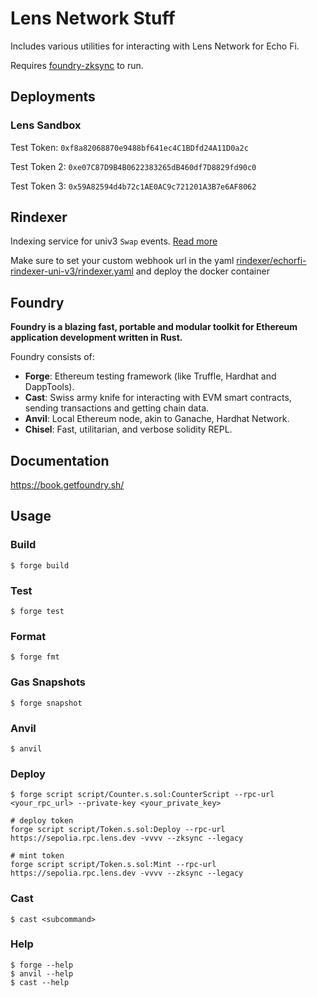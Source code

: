 # Lens Network Stuff

Includes various utilities for interacting with Lens Network for Echo Fi.

Requires [foundry-zksync](https://docs.zksync.io/build/tooling/foundry/overview) to run.

## Deployments

### Lens Sandbox

Test Token: `0xf8a82068870e9488bf641ec4C1BDfd24A11D0a2c`

Test Token 2: `0xe07C87D9B4B0622383265dB460df7D8829fd90c0`

Test Token 3: `0x59A82594d4b72c1AE0AC9c721201A3B7e6AF8062`

## Rindexer
Indexing service for univ3 `Swap` events. [Read more](rindexer/README.md)

Make sure to set your custom webhook url in the yaml [rindexer/echorfi-rindexer-uni-v3/rindexer.yaml](rindexer/echorfi-rindexer-uni-v3/rindexer.yaml) and deploy the docker container

## Foundry

**Foundry is a blazing fast, portable and modular toolkit for Ethereum application development written in Rust.**

Foundry consists of:

- **Forge**: Ethereum testing framework (like Truffle, Hardhat and DappTools).
- **Cast**: Swiss army knife for interacting with EVM smart contracts, sending transactions and getting chain data.
- **Anvil**: Local Ethereum node, akin to Ganache, Hardhat Network.
- **Chisel**: Fast, utilitarian, and verbose solidity REPL.

## Documentation

https://book.getfoundry.sh/

## Usage

### Build

```shell
$ forge build
```

### Test

```shell
$ forge test
```

### Format

```shell
$ forge fmt
```

### Gas Snapshots

```shell
$ forge snapshot
```

### Anvil

```shell
$ anvil
```

### Deploy

```shell
$ forge script script/Counter.s.sol:CounterScript --rpc-url <your_rpc_url> --private-key <your_private_key>

# deploy token
forge script script/Token.s.sol:Deploy --rpc-url https://sepolia.rpc.lens.dev -vvvv --zksync --legacy

# mint token
forge script script/Token.s.sol:Mint --rpc-url https://sepolia.rpc.lens.dev -vvvv --zksync --legacy
```

### Cast

```shell
$ cast <subcommand>
```

### Help

```shell
$ forge --help
$ anvil --help
$ cast --help
```
